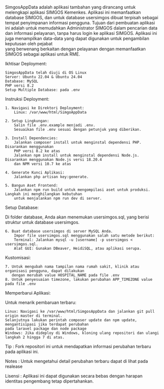 SimgosAppData adalah aplikasi tambahan yang dirancang untuk melengkapi aplikasi SIMGOS Kemenkes. 
Aplikasi ini memanfaatkan database SIMGOS, dan untuk database usersimgos dibuat terpisah sebagai 
tempat penyimpanan informasi pengguna.
Tujuan dari pembuatan aplikasi ini adalah untuk memudahkan Administrator SIMGOS dalam pencarian data dan 
informasi pelayanan, tanpa harus login ke aplikasi SIMGOS. 
Aplikasi ini juga menampilkan data-data yang dapat digunakan untuk pengambilan keputusan oleh pejabat  
yang berwenang berkaitan dengan pelayanan dengan memanfaatkan SIMGOS sebagai aplikasi untuk RME.

Ikhtisar Deployment:

    SimgosAppData telah diuji di OS Linux
    Server: Ubuntu 22.04 & Ubuntu 24.04
    Database: MySQL
    PHP versi 8.2
    Setup Multiple Database: pada .env

Instruksi Deployment:

    1. Navigasi ke Direktori Deployment:
        Linux: /var/www/html/SimgoAppData

    2. Setup Lingkungan:
        Salin file .env.example menjadi .env.
        Sesuaikan file .env sesuai dengan petunjuk yang diberikan.

    3. Install Dependencies:
        Jalankan composer install untuk menginstal dependensi PHP. Disarankan menggunakan 
        PHP versi 8.2 ke atas
        Jalankan npm install untuk menginstal dependensi Node.js. Disarankan menggunakan Node.js versi 18.20.4 
        dan NPM versi 10.7 ke atas

    4. Generate Kunci Aplikasi:
        Jalankan php artisan key:generate.

    5. Bangun Aset Frontend:
        Jalankan npm run build untuk mengompilasi aset untuk produksi. Langkah ini menghilangkan kebutuhan 
        untuk menjalankan npm run dev di server.

Setup Database:

Di folder database, Anda akan menemukan usersimgos.sql, yang berisi struktur untuk database usersimgos. 

    6. Buat database usersimgos di server MySQL Anda.
        Impor file usersimgos.sql menggunakan salah satu metode berikut:
        Terminal: Jalankan mysql -u [username] -p usersimgos < usersimgos.sql.
        Alat GUI: Gunakan DBeaver, HeidiSQL, atau aplikasi serupa.

Kustomisasi:

    7. Untuk mengubah nama tampilan nama rumah sakit, klinik atau organisasi pengguna, dapat dilakukan 
       dengan merubah value HOSPITAL_NAME pada file .env
    8. Untuk penyesuaian timezone, lakukan perubahan APP_TIMEZONE value pada file .env 

Memperbarui Aplikasi:

Untuk menarik pembaruan terbaru:

    Linux: Navigasi ke /var/www/html/SimgosAppData dan jalankan git pull origin master di terminal. 
    Selanjutnya lakukan perintah composer update dan npm update, mengantisipasi jika terdapat perubahan 
    pada laravel package dan node package
    Windows: Jika dideploy di Windows, kloning ulang repositori dan ulangi langkah 2 hingga 7 di atas.

Tip : 
Fork repositori ini untuk mendapatkan informasi perubahan terbaru pada aplikasi ini.

Notes : 
Untuk mengetahui detail perubahan terbaru dapat di lihat pada realease

Lisensi :
Aplikasi ini dapat digunakan secara bebas dengan harapan identitas pengembang tetap dipertahankan. 
